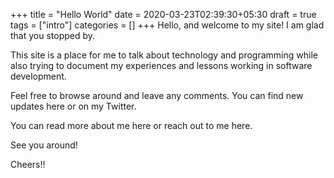+++
title = "Hello World"
date = 2020-03-23T02:39:30+05:30
draft = true
tags = ["intro"]
categories = []
+++
Hello, and welcome to my site! I am glad that you stopped by.

This site is a place for me to talk about technology and programming while also trying to document my experiences and lessons working in software development.

Feel free to browse around and leave any comments. You can find new updates here or on my Twitter. 

You can read more about me here or reach out to me here.

See you around!

Cheers!!
